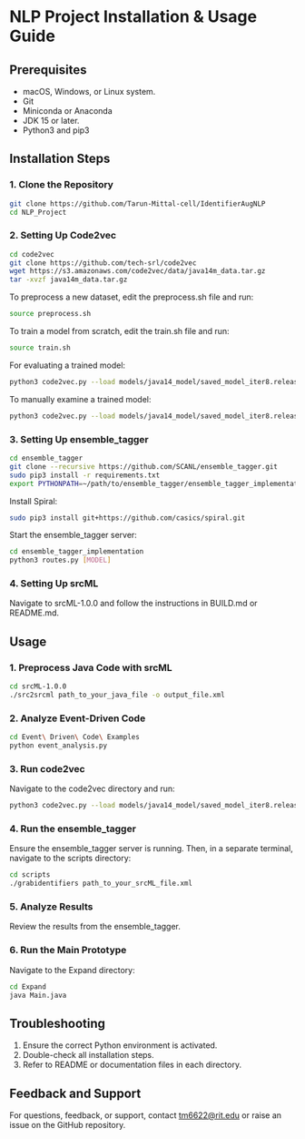 # NLP Project Installation & Usage Guide

## Prerequisites
- macOS, Windows, or Linux system.
- Git
- Miniconda or Anaconda
- JDK 15 or later.
- Python3 and pip3

## Installation Steps

### 1. Clone the Repository
```bash
git clone https://github.com/Tarun-Mittal-cell/IdentifierAugNLP
cd NLP_Project
```


### 2. Setting Up Code2vec
```bash
cd code2vec
git clone https://github.com/tech-srl/code2vec
wget https://s3.amazonaws.com/code2vec/data/java14m_data.tar.gz
tar -xvzf java14m_data.tar.gz
```
To preprocess a new dataset, edit the preprocess.sh file and run:
```bash
source preprocess.sh
```
To train a model from scratch, edit the train.sh file and run:
```bash
source train.sh
```

For evaluating a trained model:
```bash
python3 code2vec.py --load models/java14_model/saved_model_iter8.release --test data/java14m/java14m.test.c2v
```

To manually examine a trained model:
```bash
python3 code2vec.py --load models/java14_model/saved_model_iter8.release --predict
```

### 3. Setting Up ensemble_tagger
```bash
cd ensemble_tagger
git clone --recursive https://github.com/SCANL/ensemble_tagger.git
sudo pip3 install -r requirements.txt
export PYTHONPATH=~/path/to/ensemble_tagger/ensemble_tagger_implementation
```
Install Spiral:
```bash
sudo pip3 install git+https://github.com/casics/spiral.git
```

Start the ensemble_tagger server:
```bash
cd ensemble_tagger_implementation
python3 routes.py [MODEL]
```

### 4. Setting Up srcML
Navigate to srcML-1.0.0 and follow the instructions in BUILD.md or README.md.

## Usage

### 1. Preprocess Java Code with srcML
```bash
cd srcML-1.0.0
./src2srcml path_to_your_java_file -o output_file.xml
```

### 2. Analyze Event-Driven Code
```bash
cd Event\ Driven\ Code\ Examples
python event_analysis.py
```

### 3. Run code2vec
Navigate to the code2vec directory and run:
```bash
python3 code2vec.py --load models/java14_model/saved_model_iter8.release --predict
```

### 4. Run the ensemble_tagger
Ensure the ensemble_tagger server is running. Then, in a separate terminal, navigate to the scripts directory:
```bash
cd scripts
./grabidentifiers path_to_your_srcML_file.xml
```

### 5. Analyze Results
Review the results from the ensemble_tagger.

### 6. Run the Main Prototype
Navigate to the Expand directory:
```bash
cd Expand
java Main.java
```

## Troubleshooting
1. Ensure the correct Python environment is activated.
2. Double-check all installation steps.
3. Refer to README or documentation files in each directory.


## Feedback and Support
For questions, feedback, or support, contact tm6622@rit.edu or raise an issue on the GitHub repository.





